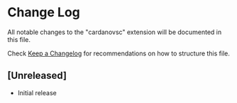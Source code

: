 # Change Log

All notable changes to the "cardanovsc" extension will be documented in this file.

Check [Keep a Changelog](http://keepachangelog.com/) for recommendations on how to structure this file.

## [Unreleased]

- Initial release
